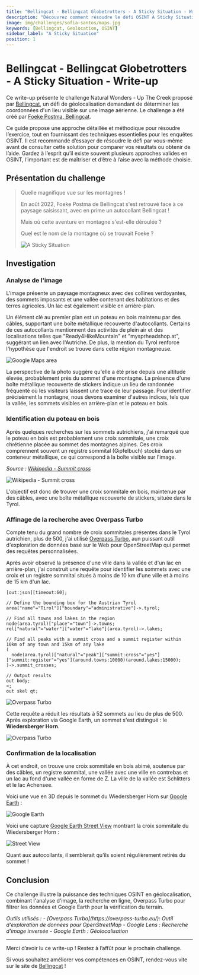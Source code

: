 ```yaml
---
title: "Bellingcat - Bellingcat Globetrotters - A Sticky Situation - Write-up"
description: "Découvrez comment résoudre le défi OSINT A Sticky Situation de Bellingcat en utilisant l'analyse d'image, Overpass Turbo et Google Earth pour localiser un sommet dans le Tyrol"
image: img/challenges/sofia-santos/maps.jpg
keywords: [Bellingcat, Geolocation, OSINT]
sidebar_label: "A Sticky Situation"
position: 1
---
```


# Bellingcat - Bellingcat Globetrotters - A Sticky Situation - Write-up

Ce write-up présente le challenge Natural Wonders - Up The Creek proposé par [Bellingcat](https://challenge.bellingcat.com/), un défi de géolocalisation demandant de déterminer les coordonnées d'un lieu visible sur une image aérienne. Le challenge a été créé par [Foeke Postma, Bellingcat](https://www.bellingcat.com/author/foekepostma/).

Ce guide propose une approche détaillée et méthodique pour résoudre l’exercice, tout en fournissant des techniques essentielles pour les enquêtes OSINT. Il est recommandé d’essayer de résoudre le défi par vous-même avant de consulter cette solution pour comparer vos résultats ou obtenir de l’aide. Gardez à l’esprit qu’il existe souvent plusieurs approches valides en OSINT, l’important est de maîtriser et d’être à l’aise avec la méthode choisie.

## Présentation du challenge

> Quelle magnifique vue sur les montagnes !
>
> En août 2022, Foeke Postma de Bellingcat s'est retrouvé face à ce paysage saisissant, avec en prime un autocollant Bellingcat !
>
> Mais où cette aventure en montagne s'est-elle déroulée ?
>
> Quel est le nom de la montagne où se trouvait Foeke ?
>
> ![A Sticky Situation](/img/challenges/bellingcat/bellingcat-globetrotters/a-sticky-situation-1.png "A Sticky Situation")

## Investigation

### Analyse de l'image

L'image présente un paysage montagneux avec des collines verdoyantes, des sommets imposants et une vallée contenant des habitations et des terres agricoles. Un lac est également visible en arrière-plan.

Un élément clé au premier plan est un poteau en bois maintenu par des câbles, supportant une boîte métallique recouverte d'autocollants. Certains de ces autocollants mentionnent des activités de plein air et des localisations telles que "Ready4HikeMountain" et "mysprheadshop.at", suggérant un lien avec l'Autriche. De plus, la mention du Tyrol renforce l'hypothèse que l'endroit se trouve dans cette région montagneuse.

![Google Maps area](/img/challenges/bellingcat/bellingcat-globetrotters/a-sticky-situation-2.png "Google Maps area")

La perspective de la photo suggère qu'elle a été prise depuis une altitude élevée, probablement près du sommet d'une montagne. La présence d'une boîte métallique recouverte de stickers indique un lieu de randonnée fréquenté où les visiteurs laissent une trace de leur passage. Pour identifier précisément la montagne, nous devons examiner d'autres indices, tels que la vallée, les sommets visibles en arrière-plan et le poteau en bois.

### Identification du poteau en bois

Après quelques recherches sur les sommets autrichiens, j'ai remarqué que le poteau en bois est probablement une croix sommitale, une croix chrétienne placée au sommet des montagnes alpines. Ces croix comprennent souvent un registre sommital (Gipfelbuch) stocké dans un conteneur métallique, ce qui correspond à la boîte visible sur l'image.

*Source : [Wikipedia - Summit cross](https://en.wikipedia.org/wiki/Summit_cross)*

![Wikipedia - Summit cross](/img/challenges/bellingcat/bellingcat-globetrotters/a-sticky-situation-3.png "Wikipedia - Summit cross")

L'objectif est donc de trouver une croix sommitale en bois, maintenue par des câbles, avec une boîte métallique recouverte de stickers, située dans le Tyrol.

### Affinage de la recherche avec Overpass Turbo

Compte tenu du grand nombre de croix sommitales présentes dans le Tyrol autrichien, plus de 500, j'ai utilisé [Overpass Turbo](https://overpass-turbo.eu/), aun puissant outil d'exploration de données basé sur le Web pour OpenStreetMap qui permet des requêtes personnalisées.

Après avoir observé la présence d'une ville dans la vallée et d'un lac en arrière-plan, j'ai construit une requête pour identifier les sommets avec une croix et un registre sommital situés à moins de 10 km d'une ville et à moins de 15 km d'un lac.

```
[out:json][timeout:60];

// Define the bounding box for the Austrian Tyrol
area["name"="Tirol"]["boundary"="administrative"]->.tyrol;

// Find all towns and lakes in the region
node(area.tyrol)["place"="town"]->.towns;
rel["natural"="water"]["water"="lake"](area.tyrol)->.lakes;

// Find all peaks with a summit cross and a summit register within 10km of any town and 15km of any lake
(
  node(area.tyrol)["natural"="peak"]["summit:cross"="yes"]["summit:register"="yes"](around.towns:10000)(around.lakes:15000);
)->.summit_crosses;

// Output results
out body;
>;
out skel qt;
```

![Overpass Turbo](/img/challenges/bellingcat/bellingcat-globetrotters/a-sticky-situation-4.png "Overpass Turbo")

Cette requête a réduit les résultats à 52 sommets au lieu de plus de 500. Après exploration via Google Earth, un sommet s'est distingué : le **Wiedersberger Horn**.

![Overpass Turbo](/img/challenges/bellingcat/bellingcat-globetrotters/a-sticky-situation-5.png "Overpass Turbo")

### Confirmation de la localisation

À cet endroit, on trouve une croix sommitale en bois abimé, soutenue par des câbles, un registre sommital, une vallée avec une ville en contrebas et un lac au fond d'une vallée en forme de Z. La ville de la vallée est Schlitters et le lac Achensee.

Voici une vue en 3D depuis le sommet du Wiedersberger Horn sur [Google Earth](https://earth.google.com/web/search/Wiedersberger+Horn/@47.37045347,11.91031298,1776.35807782a,2174.22032146d,35y,-39.71210858h,76.24989622t,0r/data=CoEBGlMSTQolMHg0Nzc3ZDE5NjY0MzcwNTQ5OjB4MWQwMDk3NTgyMzBhM2MxMBkghDbv7q5HQCEbqnNWVdUnQCoSV2llZGVyc2JlcmdlciBIb3JuGAEgASImCiQJi0YIqszFR0ARM0FFvniFR0AZJ1anFXvHKUAhskP3HG1UJkBCAggBOgMKATBCAggASg0I____________ARAA) :

![Google Earth](/img/challenges/bellingcat/bellingcat-globetrotters/a-sticky-situation-6.png "Google Earth")

Voici une capture [Google Earth Street View](https://earth.google.com/web/search/Wiedersberger+Horn/@47.35887846,11.92356802,2030.16046683a,0d,60y,307.81655557h,85t,0r/data=CiwiJgokCZr-_duPBkdAETk099mVDEZAGZAJGpCwQC5AIaVNjH0SvihAQgIIASIwCixBRjFRaXBQd29PbGlGYnVMRjhrTzZkYVpiYjhMR1N3TGo5aGFmUkstbXNXXxAFMikKJwolCiExdlAzamw1NFBnWDdYdnd0UE9jWnhqbTZrRzRTUzNRNTYgAToDCgEwQgIIAEoICPfj8JQHEAE) montrant la croix sommitale du Wiedersberger Horn :

![Street View](/img/challenges/bellingcat/bellingcat-globetrotters/a-sticky-situation-7.png "Street View")

Quant aux autocollants, il semblerait qu’ils soient régulièrement retirés du sommet !

## Conclusion

Ce challenge illustre la puissance des techniques OSINT en géolocalisation, combinant l'analyse d'image, la recherche en ligne, Overpass Turbo pour filtrer les données et Google Earth pour la vérification du terrain.

<em>
Outils utilisés :
- [Overpass Turbo](https://overpass-turbo.eu/): Outil d'exploration de données pour OpenStreetMap
- Google Lens : Recherche d'image inversée
- Google Earth : Géolocalisation
</em>

---

Merci d’avoir lu ce write-up ! Restez à l’affût pour le prochain challenge.

Si vous souhaitez améliorer vos compétences en OSINT, rendez-vous vite sur le site de [Bellingcat](https://www.bellingcat.com/) !
